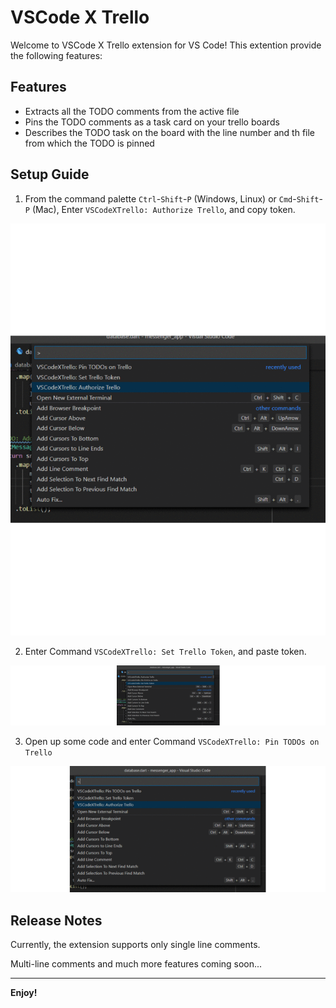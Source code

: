# VSCode X Trello

Welcome to VSCode X Trello extension for VS Code! This extention provide the following features:

## Features

- Extracts all the TODO comments from the active file
- Pins the TODO comments as a task card on your trello boards
- Describes the TODO task on the board with the line number and th file from which the TODO is pinned

## Setup Guide

1. From the command palette `Ctrl`-`Shift`-`P` (Windows, Linux) or `Cmd`-`Shift`-`P` (Mac), Enter `VSCodeXTrello: Authorize Trello`, and copy token.

<img  src="https://github.com/Ikunalv/vscodextrello/blob/master/src/img/1.gif?raw=true" alt="Trello Authorization">

2. Enter Command `VSCodeXTrello: Set Trello Token`, and paste token.

<img  src="https://github.com/Ikunalv/vscodextrello/blob/master/src/img/2.gif?raw=true" alt="Setting Authorization Code">

3. Open up some code and enter Command `VSCodeXTrello: Pin TODOs on Trello`

<img  src="https://github.com/Ikunalv/vscodextrello/blob/master/src/img/3.gif?raw=true" alt="Pinning Tasks">

## Release Notes

Currently, the extension supports only single line comments.

Multi-line comments and much more features coming soon...

---

**Enjoy!**
